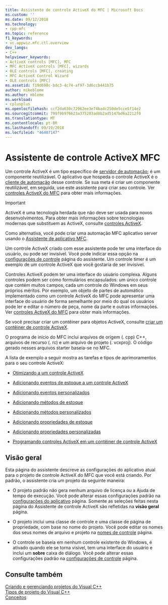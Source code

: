 ```yaml
---
title: Assistente de controle ActiveX do MFC | Microsoft Docs
ms.custom: ''
ms.date: 09/12/2018
ms.technology:
- cpp-mfc
ms.topic: reference
f1_keywords:
- vc.appwiz.mfc.ctl.overview
dev_langs:
- C++
helpviewer_keywords:
- ActiveX controls [MFC], MFC
- MFC ActiveX controls [MFC], wizards
- OLE controls [MFC], creating
- MFC ActiveX Control Wizard
- OLE controls [MFC]
ms.assetid: f19d698c-bdc3-4c74-af97-3d6ccb441b75
author: mikeblome
ms.author: mblome
ms.workload:
- cplusplus
ms.openlocfilehash: ccf2da630c72962ee3e74badc250de5cce5f14e2
ms.sourcegitcommit: 799f9b976623a375203ad8b2ad5147bd6a2212f0
ms.translationtype: MT
ms.contentlocale: pt-BR
ms.lasthandoff: 09/19/2018
ms.locfileid: "46407147"
---
```

# <a name="mfc-activex-control-wizard"></a>Assistente de controle ActiveX MFC

Um controle ActiveX é um tipo específico de [servidor de automação](../../mfc/automation-servers.md); é um componente reutilizável. O aplicativo que hospeda o controle ActiveX é o [cliente de automação](../../mfc/automation-clients.md) desse controle. Se sua meta é criar um componente reutilizável, em seguida, use este assistente para criar seu controle. Ver [controles ActiveX do MFC](../../mfc/mfc-activex-controls.md) para obter mais informações.

>[!IMPORTANT]
> ActiveX é uma tecnologia herdada que não deve ser usada para novos desenvolvimentos. Para obter mais informações sobre tecnologias modernas que substituem as ActiveX, consulte [controles ActiveX](../activex-controls.md).

Como alternativa, você pode criar uma automação MFC aplicativo server usando o [Assistente de aplicativo MFC](../../mfc/reference/mfc-application-wizard.md).

Um controle ActiveX criado com esse assistente pode ter uma interface do usuário, ou pode ser invisível. Você pode indicar essa opção na [configurações de controle](../../mfc/reference/control-settings-mfc-activex-control-wizard.md) página do assistente. Um controle timer é um exemplo de um controle ActiveX que você gostaria de ser invisível.

Controles ActiveX podem ter uma interface do usuário complexa. Alguns controles podem ser como formulários encapsulados: um único controle que contém muitos campos, cada um controle do Windows em seus próprios méritos. Por exemplo, um objeto de partes de automático implementado como um controle ActiveX do MFC pode apresentar uma interface do usuário de forma semelhante por meio do qual os usuários pode ler e editar o número de peça, nome da parte e outras informações. Ver [controles ActiveX do MFC](../../mfc/mfc-activex-controls.md) para obter mais informações.

Se você precisar criar um contêiner para objetos ActiveX, consulte [criar um contêiner de controle ActiveX](../../mfc/reference/creating-an-mfc-activex-control-container.md).

O programa de início do MFC inclui arquivos de origem (. cpp) C++, arquivos de recurso (. rc) e um arquivo de projeto (. vcxproj). O código gerado nesses arquivos starter baseia-se no MFC.

A lista de exemplo a seguir mostra as tarefas e tipos de aprimoramentos para o seu controle ActiveX:

- [Otimizando a um controle ActiveX](../../mfc/mfc-activex-controls-optimization.md)

- [Adicionando eventos de estoque a um controle ActiveX](../../mfc/mfc-activex-controls-adding-stock-events-to-an-activex-control.md)

- [Adicionando eventos personalizados](../../mfc/mfc-activex-controls-adding-custom-events.md)

- [Adicionando métodos de estoque](../../mfc/mfc-activex-controls-adding-stock-methods.md)

- [Adicionando métodos personalizados](../../mfc/mfc-activex-controls-adding-custom-methods.md)

- [Adicionando propriedades de estoque](../../mfc/mfc-activex-controls-adding-stock-properties.md)

- [Adicionando propriedades personalizadas](../../mfc/mfc-activex-controls-adding-custom-properties.md)

- [Programando controles ActiveX em um contêiner de controle ActiveX](../../mfc/programming-activex-controls-in-a-activex-control-container.md)

## <a name="overview"></a>Visão geral

Esta página do assistente descreve as configurações do aplicativo atual para o projeto de controle ActiveX do MFC que você está criando. Por padrão, o assistente cria um projeto da seguinte maneira:

- O projeto padrão não gera nenhum arquivo de licença ou a Ajuda de tempo de execução. Você pode alterar essas configurações padrão na [configurações do aplicativo](../../mfc/reference/application-settings-mfc-activex-control-wizard.md) página. Somente as seleções feitas nesta página do Assistente de controle ActiveX são refletidas na **visão geral** página.

- O projeto inclui uma classe de controle e uma classe de página de propriedade, com base no nome do projeto. Você pode editar os nomes dos seus nomes de arquivo e projeto na [nomes de controle](../../mfc/reference/control-names-mfc-activex-control-wizard.md) página.

- O controle se baseia em nenhum controle existente do Windows, é ativado quando ele se torna visível, tem uma interface do usuário e inclui um **sobre** caixa de diálogo. Você pode alterar essas configurações padrão na [configurações de controle](../../mfc/reference/control-settings-mfc-activex-control-wizard.md) página.

## <a name="see-also"></a>Consulte também

[Criando e gerenciando projetos do Visual C++](../../ide/creating-and-managing-visual-cpp-projects.md)<br/>
[Tipos de projeto do Visual C++](../../ide/visual-cpp-project-types.md)<br/>
[Conceitos](../../atl/active-template-library-atl-concepts.md)

